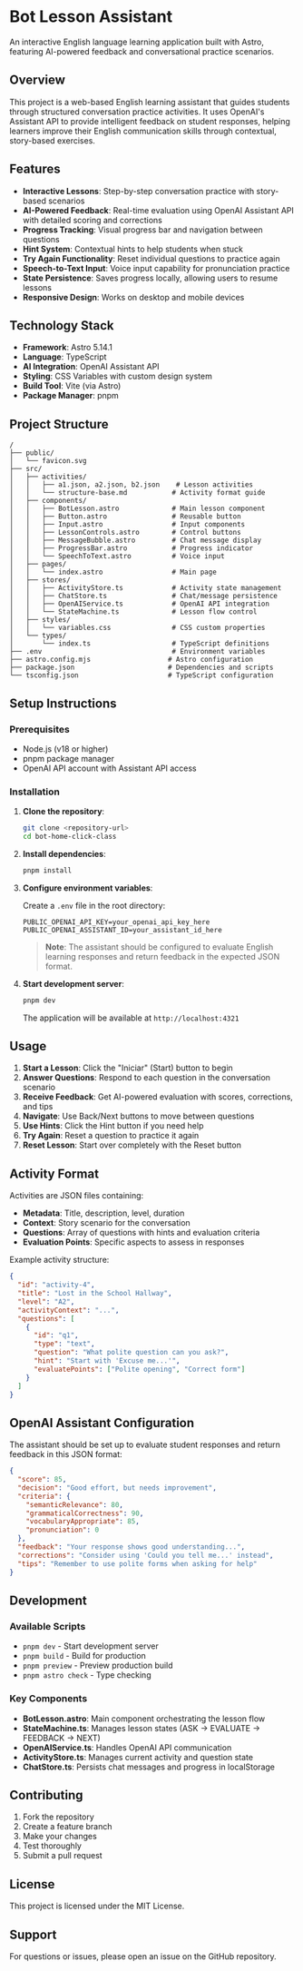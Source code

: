 # Bot Lesson Assistant

An interactive English language learning application built with Astro, featuring AI-powered feedback and conversational practice scenarios.

## Overview

This project is a web-based English learning assistant that guides students through structured conversation practice activities. It uses OpenAI's Assistant API to provide intelligent feedback on student responses, helping learners improve their English communication skills through contextual, story-based exercises.

## Features

- **Interactive Lessons**: Step-by-step conversation practice with story-based scenarios
- **AI-Powered Feedback**: Real-time evaluation using OpenAI Assistant API with detailed scoring and corrections
- **Progress Tracking**: Visual progress bar and navigation between questions
- **Hint System**: Contextual hints to help students when stuck
- **Try Again Functionality**: Reset individual questions to practice again
- **Speech-to-Text Input**: Voice input capability for pronunciation practice
- **State Persistence**: Saves progress locally, allowing users to resume lessons
- **Responsive Design**: Works on desktop and mobile devices

## Technology Stack

- **Framework**: Astro 5.14.1
- **Language**: TypeScript
- **AI Integration**: OpenAI Assistant API
- **Styling**: CSS Variables with custom design system
- **Build Tool**: Vite (via Astro)
- **Package Manager**: pnpm

## Project Structure

```
/
├── public/
│   └── favicon.svg
├── src/
│   ├── activities/
│   │   ├── a1.json, a2.json, b2.json    # Lesson activities
│   │   └── structure-base.md           # Activity format guide
│   ├── components/
│   │   ├── BotLesson.astro             # Main lesson component
│   │   ├── Button.astro                # Reusable button
│   │   ├── Input.astro                 # Input components
│   │   ├── LessonControls.astro        # Control buttons
│   │   ├── MessageBubble.astro         # Chat message display
│   │   ├── ProgressBar.astro           # Progress indicator
│   │   └── SpeechToText.astro          # Voice input
│   ├── pages/
│   │   └── index.astro                 # Main page
│   ├── stores/
│   │   ├── ActivityStore.ts            # Activity state management
│   │   ├── ChatStore.ts                # Chat/message persistence
│   │   ├── OpenAIService.ts            # OpenAI API integration
│   │   └── StateMachine.ts             # Lesson flow control
│   ├── styles/
│   │   └── variables.css               # CSS custom properties
│   └── types/
│       └── index.ts                    # TypeScript definitions
├── .env                                # Environment variables
├── astro.config.mjs                   # Astro configuration
├── package.json                       # Dependencies and scripts
└── tsconfig.json                      # TypeScript configuration
```

## Setup Instructions

### Prerequisites

- Node.js (v18 or higher)
- pnpm package manager
- OpenAI API account with Assistant API access

### Installation

1. **Clone the repository**:
   ```bash
   git clone <repository-url>
   cd bot-home-click-class
   ```

2. **Install dependencies**:
   ```bash
   pnpm install
   ```

3. **Configure environment variables**:

   Create a `.env` file in the root directory:
   ```env
   PUBLIC_OPENAI_API_KEY=your_openai_api_key_here
   PUBLIC_OPENAI_ASSISTANT_ID=your_assistant_id_here
   ```

   > **Note**: The assistant should be configured to evaluate English learning responses and return feedback in the expected JSON format.

4. **Start development server**:
   ```bash
   pnpm dev
   ```

   The application will be available at `http://localhost:4321`

## Usage

1. **Start a Lesson**: Click the "Iniciar" (Start) button to begin
2. **Answer Questions**: Respond to each question in the conversation scenario
3. **Receive Feedback**: Get AI-powered evaluation with scores, corrections, and tips
4. **Navigate**: Use Back/Next buttons to move between questions
5. **Use Hints**: Click the Hint button if you need help
6. **Try Again**: Reset a question to practice it again
7. **Reset Lesson**: Start over completely with the Reset button

## Activity Format

Activities are JSON files containing:

- **Metadata**: Title, description, level, duration
- **Context**: Story scenario for the conversation
- **Questions**: Array of questions with hints and evaluation criteria
- **Evaluation Points**: Specific aspects to assess in responses

Example activity structure:
```json
{
  "id": "activity-4",
  "title": "Lost in the School Hallway",
  "level": "A2",
  "activityContext": "...",
  "questions": [
    {
      "id": "q1",
      "type": "text",
      "question": "What polite question can you ask?",
      "hint": "Start with 'Excuse me...'",
      "evaluatePoints": ["Polite opening", "Correct form"]
    }
  ]
}
```

## OpenAI Assistant Configuration

The assistant should be set up to evaluate student responses and return feedback in this JSON format:

```json
{
  "score": 85,
  "decision": "Good effort, but needs improvement",
  "criteria": {
    "semanticRelevance": 80,
    "grammaticalCorrectness": 90,
    "vocabularyAppropriate": 85,
    "pronunciation": 0
  },
  "feedback": "Your response shows good understanding...",
  "corrections": "Consider using 'Could you tell me...' instead",
  "tips": "Remember to use polite forms when asking for help"
}
```

## Development

### Available Scripts

- `pnpm dev` - Start development server
- `pnpm build` - Build for production
- `pnpm preview` - Preview production build
- `pnpm astro check` - Type checking

### Key Components

- **BotLesson.astro**: Main component orchestrating the lesson flow
- **StateMachine.ts**: Manages lesson states (ASK → EVALUATE → FEEDBACK → NEXT)
- **OpenAIService.ts**: Handles OpenAI API communication
- **ActivityStore.ts**: Manages current activity and question state
- **ChatStore.ts**: Persists chat messages and progress in localStorage

## Contributing

1. Fork the repository
2. Create a feature branch
3. Make your changes
4. Test thoroughly
5. Submit a pull request

## License

This project is licensed under the MIT License.

## Support

For questions or issues, please open an issue on the GitHub repository.
